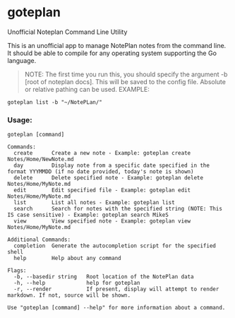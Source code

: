 # goteplan
Unofficial Noteplan Command Line Utility

This is an unofficial app to manage NotePlan notes from the command line. It should be able to compile for any operating system supporting the Go language.

>NOTE: The first time you run this, you should specify the argument -b [root of noteplan docs]. This will be saved to the config file. Absolute or relative pathing can be used.
EXAMPLE:
``` 
goteplan list -b "~/NotePLan/"
```

### Usage:
```
goteplan [command]

Commands:
  create      Create a new note - Example: goteplan create Notes/Home/NewNote.md
  day         Display note from a specific date specified in the format YYYMMDD (if no date provided, today's note is shown)
  delete      Delete specified note - Example: goteplan delete Notes/Home/MyNote.md
  edit        Edit specified file - Example: goteplan edit Notes/Home/MyNote.md
  list        List all notes - Example: goteplan list
  search      Search for notes with the specified string (NOTE: This IS case sensitive) - Example: goteplan search MikeS
  view        View specified note - Example: goteplan view Notes/Home/MyNote.md

Additional Commands:
  completion  Generate the autocompletion script for the specified shell
  help        Help about any command

Flags:
  -b, --basedir string   Root location of the NotePlan data
  -h, --help             help for goteplan
  -r, --render           If present, display will attempt to render markdown. If not, source will be shown.

Use "goteplan [command] --help" for more information about a command.
```
